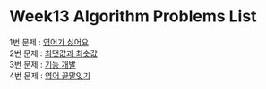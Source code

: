 # Week13 Algorithm Problems List

1번 문제 : [영어가 싫어요](https://school.programmers.co.kr/learn/courses/30/lessons/120894) <br>
2번 문제 : [최댓값과 최솟값](https://school.programmers.co.kr/learn/courses/30/lessons/12939) <br>
3번 문제 : [기능 개발](https://school.programmers.co.kr/learn/courses/30/lessons/42586) <br>
4번 문제 : [영어 끝말잇기](https://school.programmers.co.kr/learn/courses/30/lessons/12981)<br>
